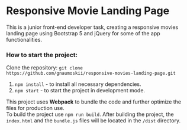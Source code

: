 
# Responsive Movie Landing Page
This is a junior front-end developer task, creating a responsive movies landing page using Bootstrap 5 and jQuery for some of the app functionalities.

### How to start the project:
Clone the repository: `git clone https://github.com/gnaumoskii/responsive-movies-landing-page.git`

1. `npm install` - to install all necessary dependencies.
2. `npm start` - to start the project in development mode.

This project uses **Webpack** to bundle the code and further optimize the files for production use.  
To build the project use `npm run build`. After building the project, the `index.html` and the `bundle.js` files will be located in the `/dist` directory.

